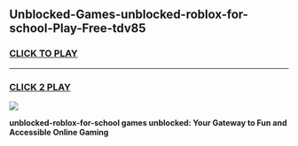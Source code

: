 
## Unblocked-Games-unblocked-roblox-for-school-Play-Free-tdv85
<h3>
<a href="https://premium76.site?title=unblocked-roblox-for-school&ref=20M">CLICK TO PLAY</a></h3>
<hr>

<h3>
<a href="https://premium76.site?title=unblocked-roblox-for-school&ref=20M">CLICK 2 PLAY</a>
  
</h3>

<a href="https://premium76.site?title=unblocked-roblox-for-school&ref=19M"><img src="https://clearcache.store/games.png"></a>


**unblocked-roblox-for-school games unblocked: Your Gateway to Fun and Accessible Online Gaming**
